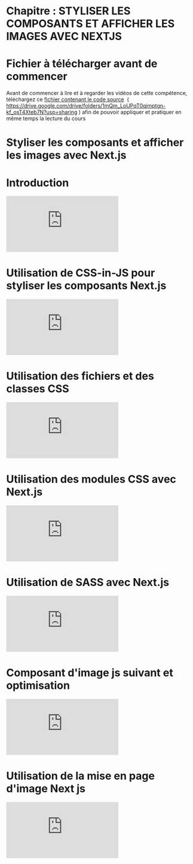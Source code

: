 # Chapitre : STYLISER LES COMPOSANTS ET AFFICHER LES IMAGES AVEC NEXTJS


# Fichier à télécharger avant de commencer

Avant de commencer à lire et à regarder les vidéos de cette compétence, téléchargez ce [fichier contenant le code source](https://drive.google.com/drive/folders/1mQm_LoUPqT0qjmptgn-kf_osT4Xteb7N?usp=sharing)  ( https://drive.google.com/drive/folders/1mQm_LoUPqT0qjmptgn-kf_osT4Xteb7N?usp=sharing ) afin de pouvoir appliquer et pratiquer en même temps la lecture du cours

# Styliser les composants et afficher les images avec Next.js

# Introduction

<iframe allowfullscreen="true" frameborder="0" src="https://www.youtube.com/embed/Vc-sqSqwEZU"></iframe>

# Utilisation de CSS-in-JS pour styliser les composants Next.js

<iframe allowfullscreen="true" frameborder="0" src="https://www.youtube.com/embed/mLq3s_rnrMk"></iframe>

# Utilisation des fichiers et des classes CSS

<iframe allowfullscreen="true" frameborder="0" src="https://www.youtube.com/embed/JlMwGuaZXGM"></iframe>

# Utilisation des modules CSS avec Next.js

<iframe allowfullscreen="true" frameborder="0" src="https://www.youtube.com/embed/wtPvG8xaywU"></iframe>

# Utilisation de SASS avec Next.js

<iframe allowfullscreen="true" frameborder="0" src="https://www.youtube.com/embed/YJHubSTli9c"></iframe>

# Composant d'image js suivant et optimisation

<iframe allowfullscreen="true" frameborder="0" src="https://www.youtube.com/embed/VgvP6EaZRrM"></iframe>

# Utilisation de la mise en page d'image Next js

<iframe allowfullscreen="true" frameborder="0" src="https://www.youtube.com/embed/_RRLRJQaymA"></iframe>
